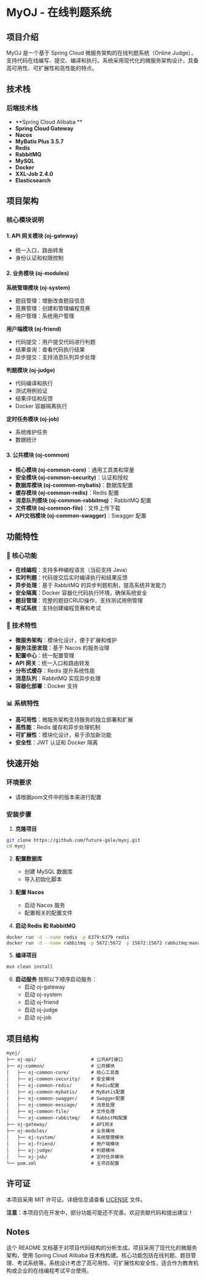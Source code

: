 # MyOJ - 在线判题系统

## 项目介绍

MyOJ 是一个基于 Spring Cloud 微服务架构的在线判题系统（Online Judge），支持代码在线编写、提交、编译和执行。系统采用现代化的微服务架构设计，具备高可用性、可扩展性和高性能的特点。

## 技术栈

### 后端技术栈
- **Spring Cloud Alibaba **
- **Spring Cloud Gateway**
- **Nacos**
- **MyBatis Plus 3.5.7**
- **Redis**
- **RabbitMQ** 
- **MySQL** 
- **Docker** 
- **XXL-Job 2.4.0**
- **Elasticsearch**

## 项目架构

### 核心模块说明

#### 1. API 网关模块 (oj-gateway)
- 统一入口，路由转发
- 身份认证和权限控制

#### 2. 业务模块 (oj-modules)

**系统管理模块 (oj-system)**
- 题目管理：增删改查题目信息 
- 竞赛管理：创建和管理编程竞赛 
- 用户管理：系统用户管理

**用户端模块 (oj-friend)**
- 代码提交：用户提交代码进行判题 
- 结果查询：查看代码执行结果
- 异步提交：支持消息队列异步处理

**判题模块 (oj-judge)**
- 代码编译和执行
- 测试用例验证
- 结果评估和反馈
- Docker 容器隔离执行

**定时任务模块 (oj-job)**
- 系统维护任务
- 数据统计

#### 3. 公共模块 (oj-common)
- **核心模块 (oj-common-core)**：通用工具类和常量 
- **安全模块 (oj-common-security)**：认证和授权
- **数据库模块 (oj-common-mybatis)**：数据库配置 
- **缓存模块 (oj-common-redis)**：Redis 配置 
- **消息队列模块 (oj-common-rabbitmq)**：RabbitMQ 配置 
- **文件模块 (oj-common-file)**：文件上传下载 
- **API文档模块 (oj-common-swagger)**：Swagger 配置 

## 功能特性

### 🎯 核心功能
- **在线编程**：支持多种编程语言（当前支持 Java）
- **实时判题**：代码提交后实时编译执行和结果反馈
- **异步处理**：基于 RabbitMQ 的异步判题机制，提高系统并发能力
- **安全隔离**：Docker 容器化代码执行环境，确保系统安全
- **题目管理**：完整的题目CRUD操作，支持测试用例管理
- **考试系统**：支持创建编程竞赛和考试

### 🔧 技术特性
- **微服务架构**：模块化设计，便于扩展和维护
- **服务注册发现**：基于 Nacos 的服务治理
- **配置中心**：统一配置管理
- **API 网关**：统一入口和路由转发
- **分布式缓存**：Redis 提升系统性能
- **消息队列**：RabbitMQ 实现异步处理
- **容器化部署**：Docker 支持

### 📊 系统特性
- **高可用性**：微服务架构支持服务的独立部署和扩展
- **高性能**：Redis 缓存和异步处理机制
- **可扩展性**：模块化设计，易于添加新功能
- **安全性**：JWT 认证和 Docker 隔离

## 快速开始

### 环境要求
- 请根据pom文件中的版本来进行配置

### 安装步骤

1. **克隆项目**
```bash
git clone https://github.com/future-gole/myoj.git
cd myoj
```

2. **配置数据库**
    - 创建 MySQL 数据库
    - 导入初始化脚本

3. **配置 Nacos**
    - 启动 Nacos 服务
    - 配置相关的配置文件

4. **启动 Redis 和 RabbitMQ**
```bash
docker run -d --name redis -p 6379:6379 redis
docker run -d --name rabbitmq -p 5672:5672 -p 15672:15672 rabbitmq:management
```

5. **编译项目**
```bash
mvn clean install
```

6. **启动服务**
按照以下顺序启动服务：
    - 启动 oj-gateway
    - 启动 oj-system
    - 启动 oj-friend  
    - 启动 oj-judge
    - 启动 oj-job

## 项目结构

```
myoj/
├── oj-api/                    # 公共API接口
├── oj-common/                 # 公共模块
│   ├── oj-common-core/        # 核心工具类
│   ├── oj-common-security/    # 安全模块
│   ├── oj-common-redis/       # Redis配置
│   ├── oj-common-mybatis/     # MyBatis配置
│   ├── oj-common-swagger/     # Swagger配置
│   ├── oj-common-message/     # 消息处理
│   ├── oj-common-file/        # 文件处理
│   └── oj-common-rabbitmq/    # RabbitMQ配置
├── oj-gateway/                # API网关
├── oj-modules/                # 业务模块
│   ├── oj-system/             # 系统管理模块
│   ├── oj-friend/             # 用户端模块
│   ├── oj-judge/              # 判题模块
│   └── oj-job/                # 定时任务模块
└── pom.xml                    # 主项目配置
```

## 许可证

本项目采用 MIT 许可证。详细信息请查看 [LICENSE](LICENSE) 文件。


**注意**：本项目仍在开发中，部分功能可能还不完善。欢迎贡献代码和提出建议！

## Notes

这个 README 文档基于对项目代码结构的分析生成。项目采用了现代化的微服务架构，使用 Spring Cloud Alibaba 技术栈构建。核心功能包括在线判题、题目管理、考试系统等。系统设计考虑了高可用性、可扩展性和安全性，适合作为教育机构或企业的在线编程考试平台使用。
